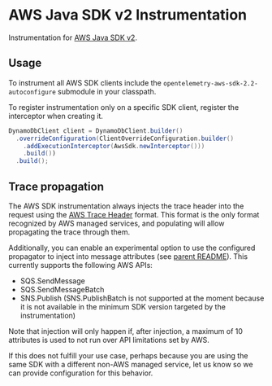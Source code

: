 # AWS Java SDK v2 Instrumentation

Instrumentation for [AWS Java SDK v2](https://github.com/aws/aws-sdk-java-v2).

## Usage

To instrument all AWS SDK clients include the `opentelemetry-aws-sdk-2.2-autoconfigure` submodule in your classpath.

To register instrumentation only on a specific SDK client, register the interceptor when creating it.

```java
DynamoDbClient client = DynamoDbClient.builder()
  .overrideConfiguration(ClientOverrideConfiguration.builder()
    .addExecutionInterceptor(AwsSdk.newInterceptor()))
    .build())
  .build();
```

## Trace propagation

The AWS SDK instrumentation always injects the trace header into the request
using the [AWS Trace Header](https://docs.aws.amazon.com/xray/latest/devguide/xray-concepts.html#xray-concepts-tracingheader) format.
This format is the only format recognized by AWS managed services, and populating will allow
propagating the trace through them.

Additionally, you can enable an experimental option to use the configured propagator to inject into
message attributes (see [parent README](../../README.md)). This currently supports the following AWS APIs:

- SQS.SendMessage
- SQS.SendMessageBatch
- SNS.Publish
  (SNS.PublishBatch is not supported at the moment because it is not available in the minimum SDK
  version targeted by the instrumentation)

Note that injection will only happen if, after injection, a maximum of 10 attributes is used to not
run over API limitations set by AWS.

If this does not fulfill your use case, perhaps because you are
using the same SDK with a different non-AWS managed service, let us know so we can provide
configuration for this behavior.
